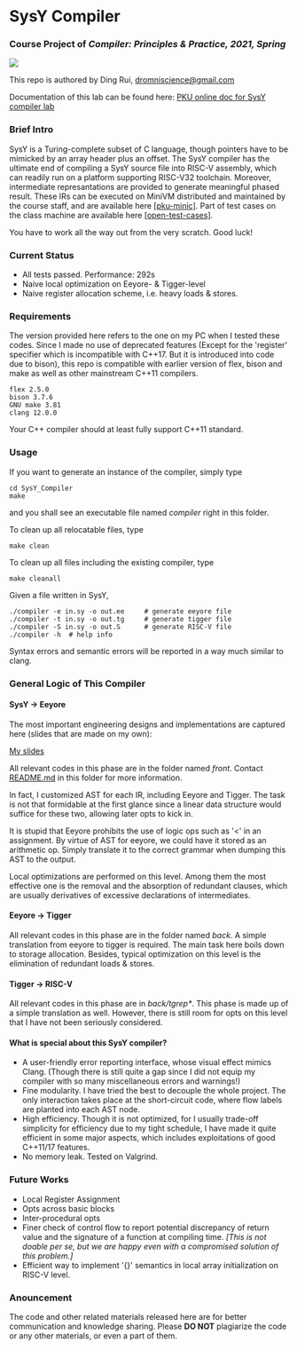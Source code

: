 # SysY Compiler
### Course Project of *Compiler: Principles & Practice, 2021, Spring*
[![](https://travis-ci.com/github/dromniscience/SysY_Compiler)](https://travis-ci.com/github/dromniscience/SysY_Compiler)

This repo is authored by Ding Rui, dromniscience@gmail.com

Documentation of this lab can be found here: [PKU online doc for SysY compiler lab](https://pku-minic.github.io/online-doc/#/)

### Brief Intro

SysY is a Turing-complete subset of C language, though pointers have to be mimicked by an array header plus an offset. The SysY compiler has the ultimate end of compiling a SysY source file into RISC-V assembly, which can readily run on a platform supporting RISC-V32 toolchain. Moreover, intermediate represantations are provided to generate meaningful phased result. These IRs can be executed on MiniVM distributed and maintained by the course staff, and are available here [[pku-minic]](https://github.com/pku-minic/MiniVM). Part of test cases on the class machine are available here [[open-test-cases]](https://github.com/pku-minic/open-test-cases).

You have to work all the way out from the very scratch. Good luck!

### Current Status
- All tests passed. Performance: 292s
- Naive local optimization on Eeyore- & Tigger-level
- Naive register allocation scheme, i.e. heavy loads & stores.

### Requirements
The version provided here refers to the one on my PC when I tested these codes. Since I made no use of deprecated features (Except for the 'register' specifier which is incompatible with C++17. But it is introduced into code due to bison), this repo is compatible with earlier version of flex, bison and make as well as other mainstream C++11 compilers.
```
flex 2.5.0
bison 3.7.6
GNU make 3.81
clang 12.0.0
```
Your C++ compiler should at least fully support C++11 standard.

### Usage

If you want to generate an instance of the compiler, simply type
```
cd SysY_Compiler 
make
```
and you shall see an executable file named *compiler* right in this folder.

To clean up all relocatable files, type
```
make clean
```

To clean up all files including the existing compiler, type
```
make cleanall
```

Given a file written in SysY,
```
./compiler -e in.sy -o out.ee     # generate eeyore file
./compiler -t in.sy -o out.tg     # generate tigger file
./compiler -S in.sy -o out.S      # generate RISC-V file
./compiler -h  # help info
```
 Syntax errors and semantic errors will be reported in a way much similar to clang.

### General Logic of This Compiler

#### SysY -> Eeyore

The most important engineering designs and implementations are captured here (slides that are made on my own):

[My slides](./eeyore.pdf)

All relevant codes in this phase are in the folder named *front*. Contact [README.md](./front/README.md) in this folder for more information.

In fact, I customized AST for each IR, including Eeyore and Tigger. The task is not that formidable at the first glance since a linear data structure would suffice for these two, allowing later opts to kick in.

It is stupid that Eeyore prohibits the use of logic ops such as '<' in an assignment. By virtue of AST for eeyore, we could have it stored as an arithmetic op. Simply translate it to the correct grammar when dumping this AST to the output.

Local optimizations are performed on this level. Among them the most effective one is the removal and the absorption of redundant clauses, which are usually derivatives of excessive declarations of intermediates.

#### Eeyore -> Tigger

All relevant codes in this phase are in the folder named *back*. A simple translation from eeyore to tigger is required. The main task here boils down to storage allocation. Besides, typical optimization on this level is the elimination of redundant loads & stores.

#### Tigger -> RISC-V

All relevant codes in this phase are in *back/tgrep\**. This phase is made up of a simple translation as well. However, there is still room for opts on this level that I have not been seriously considered.

#### What is special about this SysY compiler?
- A user-friendly error reporting interface, whose visual effect mimics Clang. (Though there is still quite a gap since I did not equip my compiler with so many miscellaneous errors and warnings!)
- Fine modularity. I have tried the best to decouple the whole project. The only interaction takes place at the short-circuit code, where flow labels are planted into each AST node.
- High efficiency. Though it is not optimized, for I usually trade-off simplicity for efficiency due to my tight schedule, I have made it quite efficient in some major aspects, which includes exploitations of good C++11/17 features.
- No memory leak. Tested on Valgrind.

### Future Works
- Local Register Assignment
- Opts across basic blocks
- Inter-procedural opts
- Finer check of control flow to report potential discrepancy of return value and the signature of a function at compiling time. 
  *[This is not doable per se, but we are happy even with a compromised solution of this problem.]*
- Efficient way to implement '{}' semantics in local array initialization on RISC-V level.

### Anouncement

The code and other related materials released here are for better communication and knowledge sharing. Please **DO NOT** plagiarize the code or any other materials, or even a part of them.


